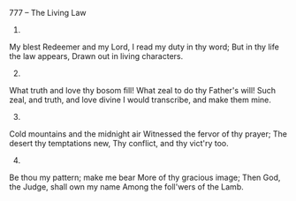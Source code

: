 777 – The Living Law


1.
My blest Redeemer and my Lord,
I read my duty in thy word;
But in thy life the law appears,
Drawn out in living characters.

2.
What truth and love thy bosom fill!
What zeal to do thy Father's will!
Such zeal, and truth, and love divine
I would transcribe, and make them mine.

3.
Cold mountains and the midnight air
Witnessed the fervor of thy prayer;
The desert thy temptations new,
Thy conflict, and thy vict'ry too.

4.
Be thou my pattern; make me bear
More of thy gracious image;
Then God, the Judge, shall own my name
Among the foll'wers of the Lamb.
